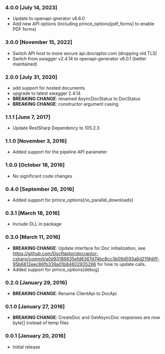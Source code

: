 ### 4.0.0 [July 14, 2023]
* Update to openapi-gnerator v6.6.0
* Add new API options (including prince_options[pdf_forms] to enable PDF forms)

### 3.0.0 [November 15, 2022]
* Switch API host to more secure api.docraptor.com (dropping old TLS)
* Switch from swagger v2.4.14 to openapi-generator v6.0.1 (better maintained)

### 2.0.0 [July 31, 2020]
* add support for hosted documents
* upgrade to latest swagger 2.4.14
* **BREAKING CHANGE**: renamed AsyncDocStatus to DocStatus
* **BREAKING CHANGE**: constructor argument casing

### 1.1.1 [June 7, 2017]
* Update RestSharp Dependency to 105.2.3

### 1.1.0 [November 3, 2016]
* Added support for the pipeline API parameter

### 1.0.0 [October 18, 2016]
* No significant code changes

### 0.4.0 [September 26, 2016]
* Added support for prince_options[no_parallel_downloads]

### 0.3.1 [March 18, 2016]
* Include DLL in package

### 0.3.0 [March 11, 2016]
* **BREAKING CHANGE**: Update interface for Doc initialization, see https://github.com/DocRaptor/docraptor-csharp/commit/a0d93186835efd8367d74bc8cc3b09d593a6d21f#diff-95b6812eec86fb339a01b84602935296 for how to update calls.
* Added support for prince_options[debug]

### 0.2.0 [January 29, 2016]
* **BREAKING CHANGE**: Rename ClientApi to DocApi

### 0.1.0 [January 27, 2016]
* **BREAKING CHANGE**: CreateDoc and GetAsyncDoc responses are now byte[] instead of temp files

### 0.0.1 [January 20, 2016]
* Initial release
